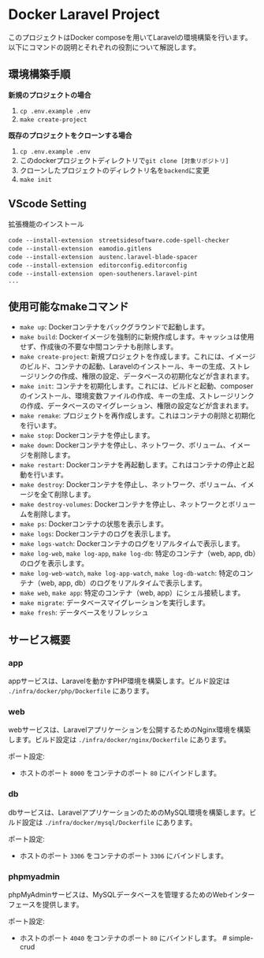 # Docker Laravel Project

このプロジェクトはDocker composeを用いてLaravelの環境構築を行います。以下にコマンドの説明とそれぞれの役割について解説します。

## 環境構築手順

**新規のプロジェクトの場合**
1. `cp .env.example .env`
1. `make create-project`

**既存のプロジェクトをクローンする場合**
1. `cp .env.example .env`
1. このdockerプロジェクトディレクトリで`git clone [対象リポジトリ]`
1. クローンしたプロジェクトのディレクトリ名を`backend`に変更
1. `make init`

## VScode Setting

拡張機能のインストール

```
code --install-extension　streetsidesoftware.code-spell-checker
code --install-extension　eamodio.gitlens
code --install-extension　austenc.laravel-blade-spacer
code --install-extension　editorconfig.editorconfig
code --install-extension　open-southeners.laravel-pint
...
```

## 使用可能なmakeコマンド

- `make up`: Dockerコンテナをバックグラウンドで起動します。
- `make build`: Dockerイメージを強制的に新規作成します。キャッシュは使用せず、作成後の不要な中間コンテナも削除します。
- `make create-project`: 新規プロジェクトを作成します。これには、イメージのビルド、コンテナの起動、Laravelのインストール、キーの生成、ストレージリンクの作成、権限の設定、データベースの初期化などが含まれます。
- `make init`: コンテナを初期化します。これには、ビルドと起動、composerのインストール、環境変数ファイルの作成、キーの生成、ストレージリンクの作成、データベースのマイグレーション、権限の設定などが含まれます。
- `make remake`: プロジェクトを再作成します。これはコンテナの削除と初期化を行います。
- `make stop`: Dockerコンテナを停止します。
- `make down`: Dockerコンテナを停止し、ネットワーク、ボリューム、イメージを削除します。
- `make restart`: Dockerコンテナを再起動します。これはコンテナの停止と起動を行います。
- `make destroy`: Dockerコンテナを停止し、ネットワーク、ボリューム、イメージを全て削除します。
- `make destroy-volumes`: Dockerコンテナを停止し、ネットワークとボリュームを削除します。
- `make ps`: Dockerコンテナの状態を表示します。
- `make logs`: Dockerコンテナのログを表示します。
- `make logs-watch`: Dockerコンテナのログをリアルタイムで表示します。
- `make log-web`, `make log-app`, `make log-db`: 特定のコンテナ（web, app, db）のログを表示します。
- `make log-web-watch`, `make log-app-watch`, `make log-db-watch`: 特定のコンテナ（web, app, db）のログをリアルタイムで表示します。
- `make web`, `make app`: 特定のコンテナ（web, app）にシェル接続します。
- `make migrate`: データベースマイグレーションを実行します。
- `make fresh`: データベースをリフレッシュ

## サービス概要

### app

appサービスは、Laravelを動かすPHP環境を構築します。ビルド設定は `./infra/docker/php/Dockerfile` にあります。 

### web

webサービスは、Laravelアプリケーションを公開するためのNginx環境を構築します。ビルド設定は `./infra/docker/nginx/Dockerfile` にあります。

ポート設定:
- ホストのポート `8000` をコンテナのポート `80` にバインドします。

### db

dbサービスは、LaravelアプリケーションのためのMySQL環境を構築します。ビルド設定は `./infra/docker/mysql/Dockerfile` にあります。

ポート設定:
- ホストのポート `3306` をコンテナのポート `3306` にバインドします。

### phpmyadmin

phpMyAdminサービスは、MySQLデータベースを管理するためのWebインターフェースを提供します。

ポート設定:
- ホストのポート `4040` をコンテナのポート `80` にバインドします。
#   s i m p l e - c r u d  
 